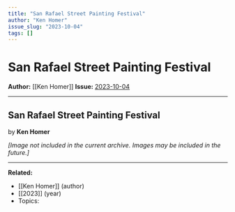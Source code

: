 ```yaml
---
title: "San Rafael Street Painting Festival"
author: "Ken Homer"
issue_slug: "2023-10-04"
tags: []
---
```


# San Rafael Street Painting Festival

**Author:** [[Ken Homer]]
**Issue:** [2023-10-04](https://plex.collectivesensecommons.org/2023-10-04/)

---

## San Rafael Street Painting Festival
by **Ken Homer**

*[Image not included in the current archive. Images may be included in the future.]*

---

**Related:**
- [[Ken Homer]] (author)
- [[2023]] (year)
- Topics: 

